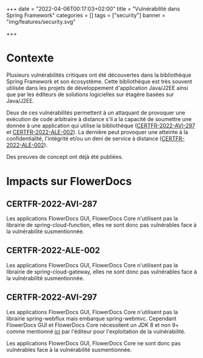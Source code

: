 +++
date = "2022-04-06T00:17:03+02:00"
title = "Vulnérabilité dans Spring Framework"
categories = []
tags = ["security"]
banner = "img/features/security.svg"

+++

# Contexte

Plusieurs vulnérabilités critiques ont été découvertes dans la bibliothèque Spring Framework et son écosystème. Cette bibliothèque est très souvent utilisée dans les projets de développement d'application Java/J2EE ainsi que par les éditeurs de solutions logicielles sur étagère basées sur Java/J2EE.

Deux de ces vulnérabilités permettent à un attaquant de provoquer une exécution de code arbitraire à distance s'il a la capacité de soumettre une donnée à une application qui utilise la bibliothèque ([CERTFR-2022-AVI-297](https://www.cert.ssi.gouv.fr/avis/CERTFR-2022-AVI-297/) et [CERTFR-2022-ALE-002](https://www.cert.ssi.gouv.fr/alerte/CERTFR-2022-ALE-002/)). La dernière peut provoquer une atteinte à la confidentialité, l'intégrité et/ou un deni de service à distance ([CERTFR-2022-ALE-002](https://www.cert.ssi.gouv.fr/alerte/CERTFR-2022-ALE-002/)).

Des preuves de concept ont déjà été publiées. 

# Impacts sur FlowerDocs

## CERTFR-2022-AVI-287

Les applications FlowerDocs GUI, FlowerDocs Core n'utilisent pas la librairie de spring-cloud-function, elles ne sont donc pas vulnérables face à la vulnérabilité susmentionnée.

## CERTFR-2022-ALE-002

Les applications FlowerDocs GUI, FlowerDocs Core n'utilisent pas la librairie de spring-cloud-gateway, elles ne sont donc pas vulnérables face à la vulnérabilité susmentionnée.

## CERTFR-2022-AVI-297

Les applications FlowerDocs GUI, FlowerDocs Core n'utilisent pas la librairie spring-webflux mais embarque spring-webmvc. Cependant FlowerDocs GUI et FlowerDocs Core nécessitent un JDK 8 et non 9+ comme mentionné [ici](https://spring.io/blog/2022/03/31/spring-framework-rce-early-announcement#am-i-impacted) par l'éditeur pour l'exploitation de la vulnérabilité.  

Les applications FlowerDocs GUI, FlowerDocs Core ne sont donc pas vulnérables face à la vulnérabilité susmentionnée.
